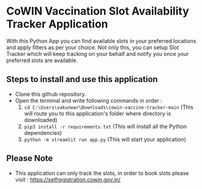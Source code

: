 # CoWIN Vaccination Slot Availability Tracker Application
With this Python App you can find available slots in your preferred locations and apply filters as per your choice. Not only this, you can setup Slot Tracker which will keep tracking on your behalf and notify you once your preferred slots are available.


## Steps to install and use this application
* Clone this github repository.
* Open the terminal and write following commands in order :
  1. `cd C:\Users\vakunwar\Downloads\cowin-vaccine-tracker-main`  (This will route you to this application's folder where directory is downloaded)
  2. `pip3 install -r requirements.txt`  (This will install all the Python dependencies)
  3. `python -m streamlit run app.py`  (This will start your application)

## Please Note
* This application can only track the slots, in order to book slots please visit : https://selfregistration.cowin.gov.in/


